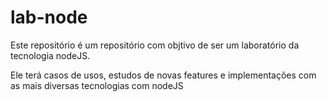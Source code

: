 # lab-node
Este repositório é um repositório com objtivo de ser um laboratório da tecnologia nodeJS.

Ele terá casos de usos, estudos de novas features e implementações com as mais diversas tecnologias com nodeJS
